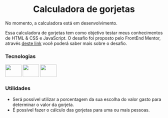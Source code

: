 <h1 align="center">
  Calculadora de gorjetas
</h1>
No momento, a calculadora está em desenvolvimento.

Essa calculadora de gorjetas tem como objetivo testar meus conhecimentos de HTML & CSS e JavaScript.
O desafio foi proposto pelo FrontEnd Mentor, através <a href="https://www.frontendmentor.io/challenges/tip-calculator-app-ugJNGbJUX">deste link</a> você poderá saber mais sobre o desafio.

### Tecnologias

<div>
  <img src="https://cdn.jsdelivr.net/gh/devicons/devicon/icons/html5/html5-original.svg" width="52px" height="40" />
  <img src="https://cdn.jsdelivr.net/gh/devicons/devicon/icons/css3/css3-original.svg" width="52px" height="40" />
  <img src="https://cdn.jsdelivr.net/gh/devicons/devicon/icons/javascript/javascript-original.svg" width="52px" height="40" />
</div>

### Utilidades

- Será possível utilizar a porcentagem da sua escolha do valor gasto para determinar o valor da gorjeta.
- É possível fazer o cálculo das gorjetas para uma ou mais pessoas.
